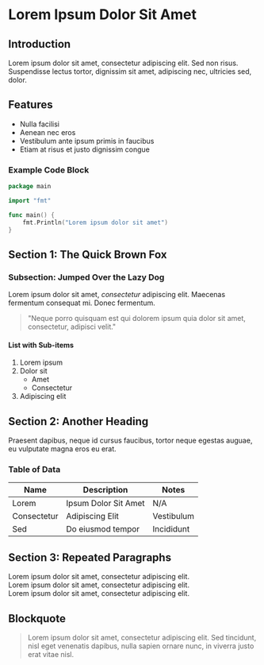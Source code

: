 # Lorem Ipsum Dolor Sit Amet

## Introduction

Lorem ipsum dolor sit amet, consectetur adipiscing elit. Sed non risus. Suspendisse lectus tortor, dignissim sit amet, adipiscing nec, ultricies sed, dolor.

## Features

- Nulla facilisi
- Aenean nec eros
- Vestibulum ante ipsum primis in faucibus
- Etiam at risus et justo dignissim congue

### Example Code Block

```go
package main

import "fmt"

func main() {
    fmt.Println("Lorem ipsum dolor sit amet")
}
```

## Section 1: The Quick Brown Fox

### Subsection: Jumped Over the Lazy Dog

Lorem ipsum dolor sit amet, *consectetur* adipiscing elit. Maecenas fermentum consequat mi. Donec fermentum.

> "Neque porro quisquam est qui dolorem ipsum quia dolor sit amet, consectetur, adipisci velit."

#### List with Sub-items

1. Lorem ipsum
2. Dolor sit
   - Amet
   - Consectetur
3. Adipiscing elit

## Section 2: Another Heading

Praesent dapibus, neque id cursus faucibus, tortor neque egestas auguae, eu vulputate magna eros eu erat.

### Table of Data

| Name        | Description               | Notes         |
|-------------|---------------------------|---------------|
| Lorem       | Ipsum Dolor Sit Amet      | N/A           |
| Consectetur | Adipiscing Elit           | Vestibulum    |
| Sed         | Do eiusmod tempor         | Incididunt    |

## Section 3: Repeated Paragraphs

Lorem ipsum dolor sit amet, consectetur adipiscing elit.  
Lorem ipsum dolor sit amet, consectetur adipiscing elit.  
Lorem ipsum dolor sit amet, consectetur adipiscing elit.

## Blockquote

> Lorem ipsum dolor sit amet, consectetur adipiscing elit. Sed tincidunt, nisl eget venenatis dapibus, nulla sapien ornare nunc, in viverra justo erat vitae nisl.
